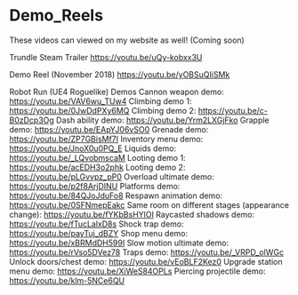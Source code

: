# Demo_Reels

These videos can viewed on my website as well!
(Coming soon)

Trundle Steam Trailer
https://youtu.be/uQy-kobxx3U

Demo Reel (November 2018)
https://youtu.be/yOBSuQIiSMk

Robot Run (UE4 Roguelike) Demos
Cannon weapon demo: https://youtu.be/VAV6wu_TUw4
Climbing demo 1: https://youtu.be/0JwDdPXy6MQ
Climbing demo 2: https://youtu.be/c-B0zDcp3Og
Dash ability demo: https://youtu.be/Yrm2LXGjFko
Grapple demo: https://youtu.be/EApYJ06vSO0
Grenade demo: https://youtu.be/ZP7GBisMf7I
Inventory menu demo: https://youtu.be/JnoX0u0PQ_E
Liquids demo: https://youtu.be/_LQvobmscaM
Looting demo 1: https://youtu.be/acEDH3o2phk
Looting demo 2: https://youtu.be/pLGvvpz_pP0
Overload ultimate demo: https://youtu.be/p2f8ArjDINU
Platforms demo: https://youtu.be/84QJoJduFo8
Respawn animation demo: https://youtu.be/0SFNmepEakc
Same room on different stages (appearance change): https://youtu.be/fYKbBsHYlOI
Raycasted shadows demo: https://youtu.be/fTucLalxD8s
Shock trap demo: https://youtu.be/payTuj_dBZY
Shop menu demo: https://youtu.be/xBRMdDH599I
Slow motion ultimate demo: https://youtu.be/rVso5DVez78
Traps demo: https://youtu.be/_VRPD_olWGc
Unlock doors/chest demo: https://youtu.be/vEoBLF2Kez0
Upgrade station menu demo: https://youtu.be/XiWeS84OPLs
Piercing projectile demo: https://youtu.be/klm-5NCe6QU
